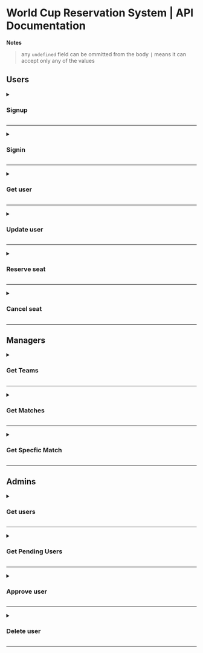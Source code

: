 # World Cup Reservation System | API Documentation
**Notes**
> any `undefined` field can be ommitted from the body
> `|` means it can accept only any of the values 
<!-- Section -->
## Users
<!-- Endpoint -->
<details><summary><h3>Signup</h3></summary>

**`POST`** | `/users/signup`

**Body**
```json
{
    "username": "string",
    "password": "string",
    "firstName": "string",
    "lastName": "string",
    "birthDate": "yyyy-mm-dd",
    "gender": "M" | "F",
    "nationality": "string" | undefined,
    "email": "string",
    "role": "fan" | "manager" | "admin"
}
```
Example
```json
{
    "username": "hazem",
    "password": "123456789",
    "firstName": "Hazem",
    "lastName": "Elaswad",
    "birthDate": "2000-09-20",
    "gender": "M",
    "nationality": "Egyptian",
    "email": "hazem@gmail.com",
    "role": "fan"
}
```
**Response**

status: `400` 
```json
{
    "status": "failure",
    "message": "<error_msg>"
}
```

status: `500` 
```json
{
    "status": "failure",
    "message": "Internal server error"
}
```

status: `201`
```json
{
    "status": "success",
    "message": "User has been created successfully"
}
```
</details>

---

<!-- Endpoint -->
<details><summary><h3>Signin</h3></summary>

**`POST`** | `/users/signin`

**Body**
```json
{
    "username": "string",
    "password": "string"
}
```
Example
```json
{
    "username": "hazem",
    "password": "123456789",
}
```
**Response**

status: `400` 
```json
{
    "status": "failure",
    "message": "<error_msg>"
}
```

status: `401` 
```json
{
    "status": "failure",
    "message": "<error_msg>"
}
```

status: `403` 
```json
{
    "status": "failure",
    "message": "Username is incorrect"
}
```

status: `200`
```json
{
    "status": "success",
    "message": "User signed in successfully",
    "token": "<token>"
}
```

</details> 

---

<!-- Endpoint -->
<details><summary><h3>Get user</h3></summary>

**`GET`** | `/users/me`

**Headers**
```
Token: "string"
```

**Response**

status: `400` 
```json
{
    "status": "failure",
    "message": "User does not exist in the system"
}
```

status: `401` 
```json
{
    "status": "failure",
    "message": "Unauthorized request, provide a token"
}
```

status: `403` 
```json
{
    "status": "failure",
    "message": "Permission denied, invalid token"
}
```

status: `200`
```json
{
    "username": "string",
    "firstName": "string",
    "lastName": "string",
    "birthDate": "date",
    "gender": "M" | "F",
    "nationality": "string",
    "email": "string",
    "role": "fan" | "manager" | "admin",
    "matches": [
        {
            "matchId": "string",
            "seatRow": "number",
            "seatColumn": "number",
            "_id": "string"
        }
    ]
}
```

</details> 

---


<!-- Endpoint -->
<details><summary><h3>Update user</h3></summary>

**`PUT`** | `/users/me`

**Headers**

**`Token:`** "string"

> **NOTE:** *You don't have to provide all body attributes, you can omit what you want, and update what you need*

**Body**
```json
{
    "firstName": "string",
    "lastName": "string",
    "birthDate": "yyyy-mm-dd",
    "password": "string",
    "gender": "M" | "F",
    "nationality": "string",
}
```
Example
```json
{
    "firstName": "Saif",
    "lastName": "Elsayed",
    "birthDate": "1999-09-20",
    "gender": "M",
}
```


**Response**

status: `400` 
```json
{
    "status": "failure",
    "message": "<error_msg>"
}
```

status: `401` 
```json
{
    "status": "failure",
    "message": "Unauthorized request, provide a token"
}
```

status: `403` 
```json
{
    "status": "failure",
    "message": "Permission denied, invalid token"
}
```

status: `201`
```json
{
    "status": "success",
    "message": "User has been updated successfully"
}
```

</details> 

---


<!-- Endpoint -->
<details><summary><h3>Reserve seat</h3></summary>

**`PUT`** | `/users/reservation`

**Headers**

**`Token:`** "string"

**Body**
```json
{
    "matchId": "string",
    "seats": [
        {
            "seatColumn": "number",
            "seatRow": "number"
        }
    ],
    "creditCard": "string",
    "pinNumber": "number"
}
```
Example
```json
{
    "matchId": "639a5621051539530761d6e5",
    "seats": [
        {
            "seatColumn": 50,
            "seatRow": 10
        },
        {
            "seatColumn": 43,
            "seatRow": 12
        }
    ],
    "creditCard": "16589764561651",
    "pinNumber": 1259
}
```

**Response**

status: `400` 
```json
{
    "status": "failure",
    "message": "<error_msg>"
}
```

status: `401` 
```json
{
    "status": "failure",
    "message": "Unauthorized request, provide a token"
}
```

status: `403` 
```json
{
    "status": "failure",
    "message": "<error_msg>"
}
```

status: `500` 
```json
{
    "status": "failure",
    "message": "Internal server error"
}
```

status: `201`
```json
{
    "ticket": "string"
}
```

</details> 

---


<!-- Endpoint -->
<details><summary><h3>Cancel seat</h3></summary>

**`PUT`** | `/users/cancellation`

**Headers**

**`Token:`** "string"

**Body**
```json
{
    "matchId": "string",
    "seatColumn": "number",
    "seatRow": "number"
}
```
Example
```json
{
    "matchId": "339a56k1051539530761d655",
    "seatColumn": 15,
    "seatRow": 3
}
```

**Response**

status: `400` 
```json
{
    "status": "failure",
    "message": "<error_msg>"
}
```

status: `401` 
```json
{
    "status": "failure",
    "message": "Unauthorized request, provide a token"
}
```

status: `403` 
```json
{
    "status": "failure",
    "message": "<error_msg>"
}
```

status: `500` 
```json
{
    "status": "failure",
    "message": "Internal server error"
}
```

status: `201`
```json
{
    "status": "success",
    "message": "Cancelled successfully"
}
```

</details> 

---

<!-- Section -->
## Managers
<!-- Endpoint -->
<details><summary><h3>Get Teams</h3></summary>

**`GET`** | `/teams`

**Response**

status: `200`
```json
{
    "teams": [
        {
            "name": "string"
        }
    ]
}
```
</details>

---

<!-- Endpoint -->
<details><summary><h3>Get Matches</h3></summary>

**`GET`** | `/matches`

**Response**

status: `200`
```json
[
    {
        "matchId": "string",
        "firstTeam": "string",
        "secondTeam": "string",
        "stadium": {
            "name": "string",
            "columnsCount": "number",
            "rowsCount": "number"
        },
        "date": "date",
        "referee": "string",
        "firstLineman": "string",
        "secondLineman": "string",
        "fans": [
            {
                "fanId": "string",
                "seatRow": "number",
                "seatColumn": "number",
                "_id": "string"
            }
        ]
    }
]
```
</details>

---

<!-- Endpoint -->
<details><summary><h3>Get Specfic Match</h3></summary>

**`GET`** | `/matches/:id`

**Response**

status: `200`
```json

{
    "matchId": "string",
    "firstTeam": "string",
    "secondTeam": "string",
    "stadium": {
        "name": "string",
        "columnsCount": "number",
        "rowsCount": "number"
    },
    "date": "date",
    "referee": "string",
    "firstLineman": "string",
    "secondLineman": "string",
    "fans": [
        {
            "fanId": "string",
            "seatRow": "number",
            "seatColumn": "number",
            "_id": "string"
        }
    ]
}

```
</details>

---

<!-- Section -->
## Admins
<!-- Endpoint -->
<details><summary><h3>Get users</h3></summary>

**`GET`** | `/admin/users`

**Response**

status: `200`
```json
[
    {
        "userId": "string",
        "username": "string",
        "firstName": "string",
        "lastName": "string",
        "birthDate": "date",
        "gender": "M" | "F",
        "nationality": "string",
        "email": "string",
        "role": "fan" | "manager",
        "status": "approved" | "pending",
        "matches": [
            {
                "matchId": "string",
                "seatRow": "number",
                "seatColumn": "number",
                "_id": "string"
            }
        ]
    }
]
```
</details>

---

<!-- Endpoint -->
<details><summary><h3>Get Pending Users</h3></summary>

**`GET`** | `/admin/getpandeng`

**Headers**

**`Token:`** "string"

**Response**

status: `401` 
```json
{
    "status": "failure",
    "message": "Unauthorized request, provide a token"
}
```

status: `403` 
```json
{
    "status": "failure",
    "message": "Permission denied, invalid token"
}
```

status: `200`
```json
{
    "users": [
        {
            "_id": "string",
            "username": "string",
            "password": "string",
            "firstName": "string",
            "lastName": "string",
            "birthDate": "yyyy-mm-dd",
            "gender": "M" | "F",
            "email": "string",
            "role": "fan" | "manager" | "admin",
            "status": "pending",
            "matches": [],
            "__v": 0
        }
    ]
}
```
</details>

---

<!-- Endpoint -->
<details><summary><h3>Approve user</h3></summary>

**`POST`** | `/admin/approve/:id`

**Headers**

**`Token:`** "string"

**Response**

status: `401` 
```json
{
    "status": "failure",
    "message": "Unauthorized request, provide a token"
}
```

status: `403` 
```json
{
    "status": "failure",
    "message": "Permission denied, invalid token"
}
```

status: `500` 
```json
{
    "status": "failure",
    "message": "Internal server error"
}
```

status: `200`
```json
{
    "status": "success",
    "message": "approved successfully"
}
```
</details>

---

<!-- Endpoint -->
<details><summary><h3>Delete user</h3></summary>

**`DELETE`** | `/admin/user/:id`

**Headers**

**`Token:`** "string"

**Response**

status: `401` 
```json
{
    "status": "failure",
    "message": "Unauthorized request, provide a token"
}
```

status: `403` 
```json
{
    "status": "failure",
    "message": "<error_msg>"
}
```

status: `404` 
```json
{
    "status": "failure",
    "message": "User has already been deleted"
}
```

status: `500` 
```json
{
    "status": "failure",
    "message": "Internal server error"
}
```

status: `200`
```json
{
    "status": "success",
    "message": "Deleted successfully"
}
```
</details>

---
